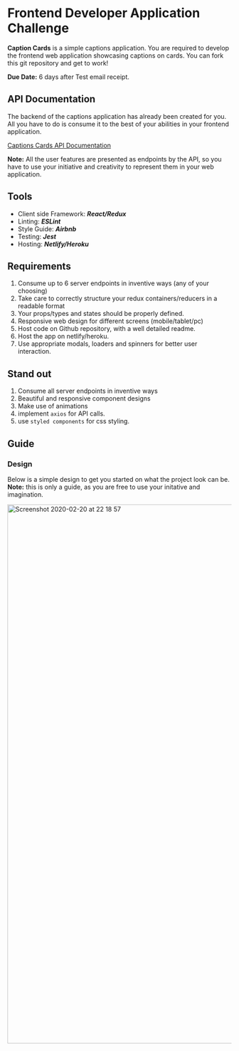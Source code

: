 # Frontend Developer Application Challenge

**Caption Cards** is a simple captions application. You are required to develop the frontend web application showcasing captions on cards. 
You can fork this git repository and get to work!

**Due Date:** 6 days after Test email receipt.

## **API Documentation**
The backend of the captions application has already been created for you. All you have to do is consume it to the best of your abilities in your frontend application.

[Captions Cards API Documentation](https://documenter.getpostman.com/view/7988284/SzKTvysQ?version=latest)

**Note:** All the user features are presented as endpoints by the API, so you have to use your initiative and creativity to represent them in your web application.

## Tools
- Client side Framework: ***React/Redux***
- Linting: ***ESLint***
- Style Guide: ***Airbnb***
- Testing: ***Jest***
- Hosting: ***Netlify/Heroku***

## Requirements
1. Consume up to 6 server endpoints in inventive ways (any of your choosing)
2. Take care to correctly structure your redux containers/reducers in a readable format
3. Your props/types and states should be properly defined.
4. Responsive web design for different screens (mobile/tablet/pc)
5. Host code on Github repository, with a well detailed readme.
6. Host the app on netlify/heroku.
7. Use appropriate modals, loaders and spinners for better user interaction.


## Stand out
1. Consume all server endpoints in inventive ways
2. Beautiful and responsive component designs
3. Make use of animations
4. implement `axios` for API calls.
5. use `styled components` for css styling.

## Guide
### Design
Below is a simple design to get you started on what the project look can be. 
**Note:** this is only a guide, as you are free to use your initative and imagination.

<img width="1212" alt="Screenshot 2020-02-20 at 22 18 57" src="https://user-images.githubusercontent.com/60140805/74979630-4a010b80-542f-11ea-94f6-95311d91a407.png">

